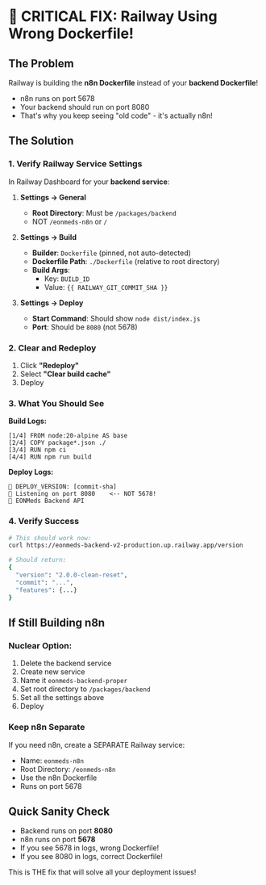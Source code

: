 # 🚨 CRITICAL FIX: Railway Using Wrong Dockerfile!

## The Problem
Railway is building the **n8n Dockerfile** instead of your **backend Dockerfile**!
- n8n runs on port 5678
- Your backend should run on port 8080
- That's why you keep seeing "old code" - it's actually n8n!

## The Solution

### 1. Verify Railway Service Settings

In Railway Dashboard for your **backend service**:

1. **Settings → General**
   - **Root Directory**: Must be `/packages/backend`
   - NOT `/eonmeds-n8n` or `/`

2. **Settings → Build**
   - **Builder**: `Dockerfile` (pinned, not auto-detected)
   - **Dockerfile Path**: `./Dockerfile` (relative to root directory)
   - **Build Args**: 
     - Key: `BUILD_ID`
     - Value: `{{ RAILWAY_GIT_COMMIT_SHA }}`

3. **Settings → Deploy**
   - **Start Command**: Should show `node dist/index.js`
   - **Port**: Should be `8080` (not 5678)

### 2. Clear and Redeploy

1. Click **"Redeploy"**
2. Select **"Clear build cache"**
3. Deploy

### 3. What You Should See

**Build Logs:**
```
[1/4] FROM node:20-alpine AS base
[2/4] COPY package*.json ./
[3/4] RUN npm ci
[4/4] RUN npm run build
```

**Deploy Logs:**
```
🚀 DEPLOY_VERSION: [commit-sha]
📡 Listening on port 8080    <-- NOT 5678!
🏥 EONMeds Backend API
```

### 4. Verify Success

```bash
# This should work now:
curl https://eonmeds-backend-v2-production.up.railway.app/version

# Should return:
{
  "version": "2.0.0-clean-reset",
  "commit": "...",
  "features": {...}
}
```

## If Still Building n8n

### Nuclear Option:
1. Delete the backend service
2. Create new service
3. Name it `eonmeds-backend-proper`
4. Set root directory to `/packages/backend`
5. Set all the settings above
6. Deploy

### Keep n8n Separate
If you need n8n, create a SEPARATE Railway service:
- Name: `eonmeds-n8n`
- Root Directory: `/eonmeds-n8n`
- Use the n8n Dockerfile
- Runs on port 5678

## Quick Sanity Check
- Backend runs on port **8080**
- n8n runs on port **5678**
- If you see 5678 in logs, wrong Dockerfile!
- If you see 8080 in logs, correct Dockerfile!

This is THE fix that will solve all your deployment issues!
